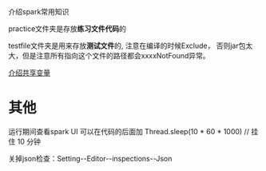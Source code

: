 介绍spark常用知识

practice文件夹是存放**练习文件代码**的

testfile文件夹是用来存放**测试文件**的, 注意在编译的时候Exclude，
否则jar包太大，但是注意所有指向这个文件的路径都会xxxxNotFound异常。


[介绍共享变量](SharedVariables.scala)




# 其他
运行期间查看spark UI 可以在代码的后面加
Thread.sleep(10 * 60 * 1000) // 挂住 10 分钟

关掉json检查：Setting--Editor--inspections--Json